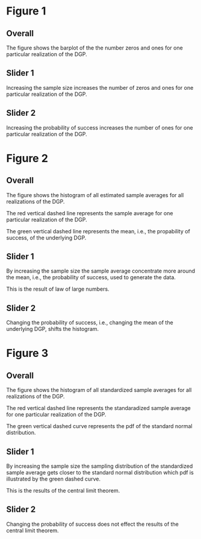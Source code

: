 
# Figure 1

## Overall

The figure shows the barplot of the the number zeros and ones for one particular realization of the DGP.

## Slider 1

Increasing the sample size increases the number of zeros and ones for one particular realization of the DGP.

## Slider 2

Increasing the probability of success increases the number of ones for one particular realization of the DGP.

# Figure 2

## Overall

The figure shows the histogram of all estimated sample averages for all realizations of the DGP.

The red vertical dashed line represents the sample average for one particular realization of the DGP.

The green vertical dashed line represents the mean, i.e., the propability of success, of the underlying DGP.

## Slider 1

By increasing the sample size the sample average concentrate more around the mean, i.e., the probability of success, used to generate the data.

This is the result of law of large numbers.

## Slider 2

Changing the probability of success, i.e., changing the mean of the underlying DGP, shifts the histogram.

# Figure 3

## Overall

The figure shows the histogram of all standardized sample averages for all realizations of the DGP.

The red vertical dashed line represents the standaradized sample average for one particular realization of the DGP.

The green vertical dashed curve represents the pdf of the standard normal distribution.

## Slider 1

By increasing the sample size the sampling distribution of the standardized sample average gets closer to the standard normal distribution which pdf is illustrated by the green dashed curve.

This is the results of the central limit theorem.

## Slider 2

Changing the probability of success does not effect the results of the central limit theorem.
